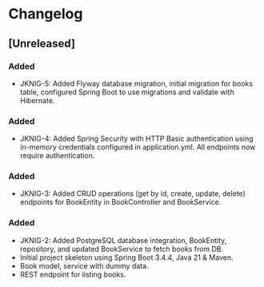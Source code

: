 # Changelog

## [Unreleased]
### Added
- JKNIG-5: Added Flyway database migration, initial migration for books table, configured Spring Boot to use migrations and validate with Hibernate.

### Added
- JKNIG-4: Added Spring Security with HTTP Basic authentication using in-memory credentials configured in application.yml. All endpoints now require authentication.
### Added
- JKNIG-3: Added CRUD operations (get by id, create, update, delete) endpoints for BookEntity in BookController and BookService.

### Added
- JKNIG-2: Added PostgreSQL database integration, BookEntity, repository, and updated BookService to fetch books from DB.
- Initial project skeleton using Spring Boot 3.4.4, Java 21 & Maven.
- Book model, service with dummy data.
- REST endpoint for listing books.
